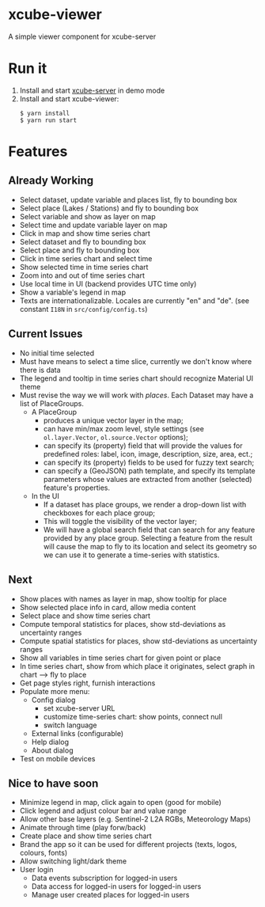 # xcube-viewer

A simple viewer component for xcube-server

# Run it

1. Install and start [xcube-server](https://github.com/dcs4cop/xcube-server) in demo mode
2. Install and start xcube-viewer:
    ```
    $ yarn install
    $ yarn run start
    ```


# Features

## Already Working

* Select dataset, update variable and places list, fly to bounding box
* Select place (Lakes / Stations) and fly to bounding box
* Select variable and show as layer on map
* Select time and update variable layer on map
* Click in map and show time series chart
* Select dataset and fly to bounding box
* Select place and fly to bounding box
* Click in time series chart and select time
* Show selected time in time series chart
* Zoom into and out of time series chart
* Use local time in UI (backend provides UTC time only)
* Show a variable's legend in map
* Texts are internationalizable. Locales are currently "en" and "de". (see constant `I18N` in `src/config/config.ts`)

## Current Issues

* No initial time selected
* Must have means to select a time slice, currently we don't know where there is data
* The legend and tooltip in time series chart should recognize Material UI theme
* Must revise the way we will work with *places*. Each Dataset may have a list of PlaceGroups.
  * A PlaceGroup
    - produces a unique vector layer in the map;
    - can have min/max zoom level, style settings (see `ol.layer.Vector`, `ol.source.Vector` options);
    - can specify its (property) field that will provide the values for predefined roles:
      label, icon, image, description, size, area, ect.;
    - can specify its (property) fields to be used for fuzzy text search;
    - can specify a (GeoJSON) path template, and specify its template parameters whose values are extracted from another
      (selected) feature's properties.
  * In the UI
    - If a dataset has place groups, we render a drop-down list with checkboxes for each place group;
    - This will toggle the visibility of the vector layer;
    - We will have a global search field that can search for any feature provided by any place group.
      Selecting a feature from the result will cause the map to fly to its location and select its geometry so we can
      use it to generate a time-series with statistics.

## Next

* Show places with names as layer in map, show tooltip for place
* Show selected place info in card, allow media content
* Select place and show time series chart
* Compute temporal statistics for places, show std-deviations as uncertainty ranges
* Compute spatial statistics for places, show std-deviations as uncertainty ranges
* Show all variables in time series chart for given point or place
* In time series chart, show from which place it originates, select graph in chart --> fly to place
* Get page styles right, furnish interactions
* Populate more menu:
  * Config dialog
    - set xcube-server URL
    - customize time-series chart: show points, connect null
    - switch language
  * External links (configurable)
  * Help dialog 
  * About dialog
* Test on mobile devices

## Nice to have soon

* Minimize legend in map, click again to open (good for mobile) 
* Click legend and adjust colour bar and value range
* Allow other base layers (e.g. Sentinel-2 L2A RGBs, Meteorology Maps)
* Animate through time (play forw/back)
* Create place and show time series chart
* Brand the app so it can be used for different projects (texts, logos, colours, fonts)
* Allow switching light/dark theme
* User login
  - Data events subscription for logged-in users 
  - Data access for logged-in users for logged-in users 
  - Manage user created places for logged-in users



